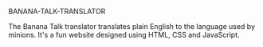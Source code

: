 BANANA-TALK-TRANSLATOR

The Banana Talk translator translates plain English to the language used by minions. It's a fun website designed using HTML, CSS and JavaScript. 
